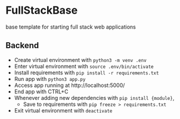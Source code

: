 # FullStackBase
base template for starting full stack web applications

## Backend
- Create virtual environment with `python3 -m venv .env`
- Enter virtual environment with `source .env/bin/activate`
- Install requirements with `pip install -r requirements.txt`
- Run app with `python3 app.py`
- Access app running at http://localhost:5000/
- End app with CTRL+C
- Whenever adding new dependencies with `pip install {module}`,
  - Save to requirements with `pip freeze > requirements.txt`
- Exit virtual environment with `deactivate`
